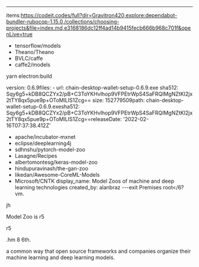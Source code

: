 ---
items:https://codeit.codes/full?dir=Gravitron420,explore:dependabot-bundler-rubocop-1.15.0,/collections/choosing-projects&file=index.md,e3168186dc12ff4ad14b9415fecb666b968c701f&openLive=true
 - tensorflow/models
 - Theano/Theano
 - BVLC/caffe
 - caffe2/models

yarn electron:build

version: 0.6.9files:  - url: chain-desktop-wallet-setup-0.6.9.exe    sha512: Sqy6g5+kDB8QCZYx2/pB+C3ToYKHvlhop9VFPEtrWpS4SaFRQIMgNZtKI2jx2tTY8qx5pue9p+OToMlLIS1Zcg==    size: 152779509path: chain-desktop-wallet-setup-0.6.9.exesha512: Sqy6g5+kDB8QCZYx2/pB+C3ToYKHvlhop9VFPEtrWpS4SaFRQIMgNZtKI2jx2tTY8qx5pue9p+OToMlLIS1Zcg==releaseDate: '2022-02-16T07:37:38.412Z'
 - apache/incubator-mxnet
 - eclipse/deeplearning4j
 - sdhnshu/pytorch-model-zoo
 - Lasagne/Recipes
 - albertomontesg/keras-model-zoo
 - hindupuravinash/the-gan-zoo
 - likedan/Awesome-CoreML-Models
 - Microsoft/CNTK
display_name: Model Zoos of machine and deep learning technologies
created_by: alanbraz
---exit
Premises 
root</6?
vm.

 jh

Model Zoo is r5 


r5

.hm
8 6th. 

a common way that open source frameworks and companies organize their machine learning and deep learning models.
